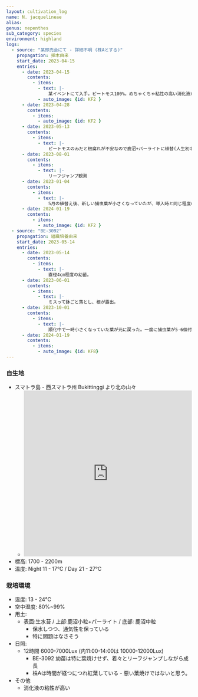 ```yaml
---
layout: cultivation_log
name: N. jacquelineae
alias:
genus: nepenthes
sub_category: species
environment: highland
logs:
  - source: "某即売会にて - 詳細不明 (株Aとする)"
    propagation: 挿木由来
    start_date: 2023-04-15
    entries:
      - date: 2023-04-15
        contents:
          - items:
            - text: |-
                某イベントにて入手。ピートモス100%。めちゃくちゃ粘性の高い消化液が常時大量に垂れる。
            - auto_image: {id: KF2 }
      - date: 2023-04-28
        contents:
          - items:
            - auto_image: {id: KF2 }
      - date: 2023-05-13
        contents:
          - items:
            - text: |-
                ピートモスのみだと根腐れが不安なので鹿沼+パーライトに植替(人生初ネペンテス植替)。挿したばかりだったっぽくて根が少なかった(か、初心者すぎて根をやってしまっていたか?ピートモスとネペンの根が見分けがつかないので知る由もない。)。
      - date: 2023-08-01
        contents:
          - items:
            - text: |-
                リーフジャンプ観測
      - date: 2023-01-04
        contents:
          - items:
            - text: |-
                5月の植替え後、新しい捕虫葉が小さくなっていたが、導入時と同じ程度のサイズの捕虫葉が付くように。導入時より葉は全体的に赤っぽいので日照が少し強いのか、それともそもそもそういう品種なのか。元気に見えるのでそのまま様子見。
      - date: 2024-01-19
        contents:
          - items:
            - auto_image: {id: KF2 }
  - source: "BE-3092"
    propagation: 組織培養由来
    start_date: 2023-05-14
    entries:
      - date: 2023-05-14
        contents:
          - items:
            - text: |-
                直径4cm程度の幼苗。
      - date: 2023-06-01
        contents:
          - items:
            - text: |-
                ミスって鉢ごと落とし、根が露出。
      - date: 2023-10-01
        contents:
          - items:
            - text: |-
                順化中で一時小さくなっていた葉が元に戻った。一度に捕虫葉が5-6個付くように。
      - date: 2024-01-19
        contents:
          - items:
            - auto_image: {id: KF8}
---
```

### 自生地
- スマトラ島 - 西スマトラ州 Bukittinggi より北の山々
  - <iframe src="https://www.google.com/maps/embed?pb=!1m18!1m12!1m3!1d15959.05050253022!2d100.35249621667884!3d-0.30273912482861376!2m3!1f0!2f0!3f0!3m2!1i1024!2i768!4f13.1!3m3!1m2!1s0x2fd538a460df4be1%3A0xc940d13d891ab206!2sBukittinggi%2C%20Bukittinggi%20City%2C%20West%20Sumatra%2C%20Indonesia!5e0!3m2!1sen!2sjp!4v1708761465940!5m2!1sen!2sjp" width="100%" height="450" style="border:0;" allowfullscreen="" loading="lazy" referrerpolicy="no-referrer-when-downgrade"></iframe>
- 標高: 1700 - 2200m
- 温度: Night 11 - 17℃ / Day 21 - 27℃

### 栽培環境
- 温度: 13 - 24℃
- 空中湿度: 80%~99%
- 用土:
  - 表面:生水苔 / 上部:鹿沼小粒+パーライト / 底部: 鹿沼中粒
    - 保水しつつ、通気性を保っている
    - 特に問題はなさそう
- 日照:
  - 12時間 6000-7000Lux (内11:00-14:00は 10000-12000Lux)
    - BE-3092 幼苗は特に葉焼けせず、着々とリーフジャンプしながら成長
    - 株Aは時間が経つにつれ紅葉している - 悪い葉焼けではないと思う。
- その他
  - 消化液の粘性が高い
